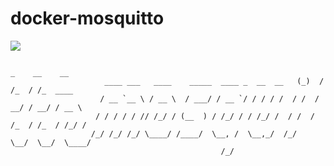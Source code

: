 docker-mosquitto
================

[![](http://dockeri.co/image/sanji/docker-mosquitto)](https://registry.hub.docker.com/u/sanji/docker-mosquitto/)

```
                                                                       _    __    __        
                     ____ ___   ____    _____  ____ _  __  __   (_)  / /_  / /_  ____ 
                    / __ `__ \ / __ \  / ___/ / __ `/ / / / /  / /  / __/ / __/ / __ \
                   / / / / / // /_/ / (__  ) / /_/ / / /_/ /  / /  / /_  / /_  / /_/ /
                  /_/ /_/ /_/ \____/ /____/  \__, /  \__,_/  /_/   \__/  \__/  \____/ 
                                               /_/                                    
```
